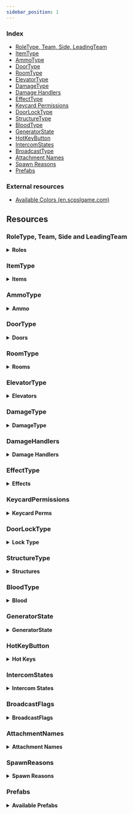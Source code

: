 ```yaml
---
sidebar_position: 1
---
```


### Index

- [RoleType, Team, Side, LeadingTeam](#roletype-team-side-and-leadingteam)
- [ItemType](#itemtype)
- [AmmoType](#ammotype)
- [DoorType](#doortype)
- [RoomType](#roomtype)
- [ElevatorType](#elevatortype)
- [DamageType](#damagetype)
- [Damage Handlers](#damagehandlers)
- [EffectType](#effecttype)
- [Keycard Permissions](#keycardpermissions)
- [DoorLockType](#doorlocktype)
- [StructureType](#structuretype)
- [BloodType](#bloodtype)
- [GeneratorState](#generatorstate)
- [HotKeyButton](#hotkeybutton)
- [IntercomStates](#intercomstates)
- [BroadcastType](#broadcasttype)
- [Attachment Names](#attachmentnames)
- [Spawn Reasons](#spawnreasons)
- [Prefabs](#prefabs)

### External resources

- [Available Colors (en.scpslgame.com)](https://en.scpslgame.com/index.php/Docs:Permissions#Colors)

## Resources

### RoleType, Team, Side and LeadingTeam

<details><summary> <b>Roles</b></summary>

```md title="Latest Updated: 08/23/2021"
| Id  | RoleTypeId     | Team | Side            | LeadingTeam     |
|-----|----------------|------|-----------------|-----------------|
-1 | None | Dead | None | Draw|
0 | Scp173 | SCPs | Scp | Anomalies|
1 | ClassD | ClassD | ChaosInsurgency | ChaosInsurgency|
2 | Spectator | Dead | None | Draw|
3 | Scp106 | SCPs | Scp | Anomalies|
4 | NtfSpecialist | FoundationForces | Mtf | FacilityForces|
5 | Scp049 | SCPs | Scp | Anomalies|
6 | Scientist | Scientists | Mtf | FacilityForces|
7 | Scp079 | SCPs | Scp | Anomalies|
8 | ChaosConscript | ChaosInsurgency | ChaosInsurgency | ChaosInsurgency|
9 | Scp096 | SCPs | Scp | Anomalies|
10 | Scp0492 | SCPs | Scp | Anomalies|
11 | NtfSergeant | FoundationForces | Mtf | FacilityForces|
12 | NtfCaptain | FoundationForces | Mtf | FacilityForces|
13 | NtfPrivate | FoundationForces | Mtf | FacilityForces|
14 | Tutorial | OtherAlive | Tutorial | Draw|
15 | FacilityGuard | FoundationForces | Mtf | FacilityForces|
16 | Scp939 | SCPs | Scp | Anomalies|
17 | CustomRole | Dead | None | Draw|
18 | ChaosRifleman | ChaosInsurgency | ChaosInsurgency | ChaosInsurgency|
19 | ChaosRepressor | ChaosInsurgency | ChaosInsurgency | ChaosInsurgency|
20 | ChaosMarauder | ChaosInsurgency | ChaosInsurgency | ChaosInsurgency|
21 | Overwatch | Dead | None | Draw|
22 | Filmmaker | Dead | None | Draw|
```

</details>

### ItemType

<details><summary> <b>Items</b></summary>

```md  title="Latest Updated: 24/05/2023"
<Item>                        (<id>)
None -1
KeycardJanitor 0
KeycardScientist 1
KeycardResearchCoordinator 2
KeycardZoneManager 3
KeycardGuard 4
KeycardNTFOfficer 5
KeycardContainmentEngineer 6
KeycardNTFLieutenant 7
KeycardNTFCommander 8
KeycardFacilityManager 9
KeycardChaosInsurgency 10
KeycardO5 11
Radio 12
GunCOM15 13
Medkit 14
Flashlight 15
MicroHID 16
SCP500 17
SCP207 18
Ammo12gauge 19
GunE11SR 20
GunCrossvec 21
Ammo556x45 22
GunFSP9 23
GunLogicer 24
GrenadeHE 25
GrenadeFlash 26
Ammo44cal 27
Ammo762x39 28
Ammo9x19 29
GunCOM18 30
SCP018 31
SCP268 32
Adrenaline 33
Painkillers 34
Coin 35
ArmorLight 36
ArmorCombat 37
ArmorHeavy 38
GunRevolver 39
GunAK 40
GunShotgun 41
SCP330 42
SCP2176 43
SCP244a 44
SCP244b 45
SCP1853 46
ParticleDisruptor 47
GunCom45 48
SCP1576 49
Jailbird 50
AntiSCP207 51
```

</details>


### AmmoType

<details><summary> <b>Ammo</b></summary>

```md title="Latest Updated: 24/05/2023"
None 0
Nato556 1
Nato762 2
Nato9 3
Ammo12Gauge 4
Ammo44Cal 5
```

</details>

### DoorType

<details><summary> <b>Doors</b></summary>

```md title="Latest Updated: 24/05/2023"
UnknownDoor 0
Scp914Door 1
GR18Inner 2
Scp049Gate 3
Scp049Armory 4
Scp079First 5
Scp079Second 6
Scp096 7
Scp106Bottom 8
Scp106Primary 9
Scp106Secondary 10
Scp173Gate 11
Scp173Connector 12
Scp173Armory 13
Scp173Bottom 14
GR18Gate 15
Scp914Gate 16
Scp939Cryo 17
CheckpointLczA 18
CheckpointLczB 19
EntranceDoor 20
EscapePrimary 21
EscapeSecondary 22
ServersBottom 23
GateA 24
GateB 25
HczArmory 26
HeavyContainmentDoor 27
HID 28
HIDLeft 29
HIDRight 30
Intercom 31
LczArmory 32
LczCafe 33
LczWc 34
LightContainmentDoor 35
NukeArmory 36
NukeSurface 37
PrisonDoor 38
SurfaceGate 39
Scp330 40
Scp330Chamber 41
CheckpointGate 42
SurfaceDoor 43
CheckpointEzHczA 44
CheckpointEzHczB 45
UnknownGate 46
UnknownElevator 47
ElevatorGateA 48
ElevatorGateB 49
ElevatorNuke 50
ElevatorScp049 51
ElevatorLczA 52
ElevatorLczB 53
CheckpointArmoryA 54
CheckpointArmoryB 55
Airlock 56
```

</details>



### RoomType

<details><summary> <b>Rooms</b></summary>

```md title="Latest Updated: 24/05/2023"
Unknown 0
LczArmory 1
LczCurve 2
LczStraight 3
Lcz012 4
Lcz914 5
LczCrossing 6
LczTCross 7
LczCafe 8
LczPlants 9
LczToilets 10
LczAirlock 11
Lcz173 12
LczClassDSpawn 13
LczCheckpointB 14
LczGlassBox 15
LczCheckpointA 16
Hcz079 17
HczEzCheckpointA 18
HczEzCheckpointB 19
HczArmory 20
Hcz939 21
HczHid 22
Hcz049 23
HczCrossing 24
Hcz106 25
HczNuke 26
HczTesla 27
HczServers 28
HczTCross 29
HczCurve 30
Hcz096 31
EzVent 32
EzIntercom 33
EzGateA 34
EzDownstairsPcs 35
EzCurve 36
EzPcs 37
EzCrossing 38
EzCollapsedTunnel 39
EzConference 40
EzStraight 41
EzCafeteria 42
EzUpstairsPcs 43
EzGateB 44
EzShelter 45
Pocket 46
Surface 47
HczStraight 48
EzTCross 49
Lcz330 50
EzCheckpointHallway 51
HczTestRoom 52
HczElevatorA 53
HczElevatorB 54
```

</details>

### ElevatorType

<details><summary> <b>Elevators</b></summary>

```md title="Latest Updated: 24/05/2023"
Unknown 0
GateA 1
GateB 2
Nuke 3
Scp049 4
LczA 5
LczB 6
```

</details>

### DamageType

<details><summary> <b>DamageType</b></summary>

```md title="Latest Updated: 24/05/2023"
Unknown 0
Falldown 1
Warhead 2
Decontamination 3
Asphyxiation 4
Poison 5
Bleeding 6
Firearm 7
MicroHid 8
Tesla 9
Scp 10
Explosion 11
Scp018 12
Scp207 13
Recontainment 14
Crushed 15
FemurBreaker 16
PocketDimension 17
FriendlyFireDetector 18
SeveredHands 19
Custom 20
Scp049 21
Scp096 22
Scp173 23
Scp939 24
Scp0492 25
Scp106 26
Crossvec 27
Logicer 28
Revolver 29
Shotgun 30
AK 31
Com15 32
Com18 33
Fsp9 34
E11Sr 35
Hypothermia 36
ParticleDisruptor 37
CardiacArrest 38
Com45 39
Jailbird 40
```

</details>

### DamageHandlers

<details><summary> <b>Damage Handlers</b></summary>

```md title="Latest Updated: 05/08/2022"
All available DamageHandlers

+ Symbol ':' literally means "inherits from"
* In C#, inheritance is a process in which one object acquires all the properties and behaviors of its parent object automatically.

PlayerStatsSystem::DamageHandlerBase
PlayerStatsSystem::StandardDamageHandler : DamageHandlerBase
PlayerStatsSystem::AttackerDamageHandler : StandardDamageHandler
PlayerStatsSystem::CustomReasonDamageHandler : StandardDamageHandler
PlayerStatsSystem::UniversalDamageHandler : StandardDamageHandler
PlayerStatsSystem::WarheadDamageHandler : StandardDamageHandler
PlayerStatsSystem::RecontainmentDamageHandler : AttackerDamageHandler
PlayerStatsSystem::FirearmDamageHandler : AttackerDamageHandler
PlayerStatsSystem::ScpDamageHandler : AttackerDamageHandler
PlayerStatsSystem::Scp096DamageHandler : AttackerDamageHandler
PlayerStatsSystem::MicroHidDamageHandler : AttackerDamageHandler
PlayerStatsSystem::ExplosionDamageHandler : AttackerDamageHandler
PlayerStatsSystem::Scp018DamageHandler : AttackerDamageHandler
```

</details>

### EffectType

<details><summary> <b>Effects</b></summary>

```md title="Latest Updated: 24/05/2023"
AmnesiaItems 0
AmnesiaVision 1
Asphyxiated 2
Bleeding 3
Blinded 4
Burned 5
Concussed 6
Corroding 7
Deafened 8
Decontaminating 9
Disabled 10
Ensnared 11
Exhausted 12
Flashed 13
Hemorrhage 14
Invigorated 15
BodyshotReduction 16
Poisoned 17
Scp207 18
Invisible 19
SinkHole 20
DamageReduction 21
MovementBoost 22
RainbowTaste 23
SeveredHands 24
Stained 25
Vitality 26
Hypothermia 27
Scp1853 28
CardiacArrest 29
InsufficientLighting 30
SoundtrackMute 31
SpawnProtected 32
Traumatized 33
AntiScp207 34
Scanned 35
```

</details>

### KeycardPermissions

<details><summary> <b>Keycard Perms</b></summary>

```md title="Latest Updated: 24/05/2023"
None 0
Checkpoints 1
ExitGates 2
Intercom 4
AlphaWarhead 8
ContainmentLevelOne 16
ContainmentLevelTwo 32
ContainmentLevelThree 64
ArmoryLevelOne 128
ArmoryLevelTwo 256
ArmoryLevelThree 512
ScpOverride 1024
```

</details>

### DoorLockType

<details><summary> <b>Lock Type</b></summary>

```md title="Latest Updated: 24/05/2023"
None 0
Regular079 1
Lockdown079 2
Warhead 4
AdminCommand 8
DecontLockdown 16
DecontEvacuate 32
SpecialDoorFeature 64
NoPower 128
Isolation 256
Lockdown2176 512
```

</details>

### StructureType

<details><summary> <b>Structures</b></summary>

```md title="Latest Updated: 24/05/2023"
StandardLocker 0
LargeGunLocker 1
ScpPedestal 2
Scp079Generator 3
SmallWallCabinet 4
Workstation 5
```

</details>

### BloodType

<details><summary> <b>Blood</b></summary>

```md title="Latest Updated: 24/05/2023"
Default 0
Scp106 1
Spreaded 2
Faded 3
```

</details>

### GeneratorState

<details><summary> <b>GeneratorState</b></summary>

```md title="Latest Updated: 24/05/2023"
None 1
Unlocked 2
Open 4
Activating 8
Engaged 16
```

</details>

### HotKeyButton

<details><summary> <b>Hot Keys</b></summary>

```md title="Latest Updated: 24/05/2023"
Keycard 0
PrimaryFirearm 1
SecondaryFirearm 2
Medical 3
Grenade 4
```

</details>

### IntercomStates

<details><summary> <b>Intercom States</b></summary>

```md title="Latest Updated: 24/05/2023"
Ready
Transmitting
TransmittingBypass
Restarting
AdminSpeaking
Muted
Custom
```

</details>

### BroadcastFlags

<details><summary> <b>BroadcastFlags</b></summary>

```md title="Latest Updated: 24/05/2023"
Normal 0
Truncated 1
AdminChat 2
```

</details>



### AttachmentNames

<details><summary> <b>Attachment Names</b></summary>

```md title="Latest Updated: 24/05/2023"
None 0
IronSights 1
DotSight 2
HoloSight 3
NightVisionSight 4
AmmoSight 5
ScopeSight 6
StandardStock 7
ExtendedStock 8
RetractedStock 9
LightweightStock 10
HeavyStock 11
RecoilReducingStock 12
Foregrip 13
Laser 14
Flashlight 15
AmmoCounter 16
StandardBarrel 17
ExtendedBarrel 18
SoundSuppressor 19
FlashHider 20
MuzzleBrake 21
MuzzleBooster 22
StandardMagFMJ 23
StandardMagAP 24
StandardMagJHP 25
ExtendedMagFMJ 26
ExtendedMagAP 27
ExtendedMagJHP 28
DrumMagFMJ 29
DrumMagAP 30
DrumMagJHP 31
LowcapMagFMJ 32
LowcapMagAP 33
LowcapMagJHP 34
CylinderMag4 35
CylinderMag6 36
CylinderMag8 37
CarbineBody 38
RifleBody 39
ShortBarrel 40
ShotgunChoke 41
ShotgunExtendedBarrel 42
NoRifleStock 43
ShotgunSingleShot 44
ShotgunDoubleShot 45
```

</details>

### SpawnReasons

<details><summary> <b>Spawn Reasons</b></summary>

```md title="Latest Updated: 24/05/2023"
None 0
RoundStart 1
LateJoin 2
Respawn 3
Died 4
Escaped 5
Revived 6
ForceClass 7
Destroyed 8
```

</details>

### Prefabs

<details><summary> <b>Available Prefabs</b></summary>

```md title="Latest Updated: 24/05/2023"
Guid                                 | Name

43658aa2-f339-6044-eb2b-937db0c2c4bd | Player  
5bfd1bbe-10a4-e184-4a2e-381314b3380c | PlaybackLobby  
9a77040d-663e-8a14-a8a2-297249bce483 | Pickup  
307eb9b0-d080-9dc4-78e6-673847876412 | Work Station  
0b58d568-fcd7-5384-abce-593a7931d65d | SCP-173_Ragdoll  
f602bb4b-88de-d554-5976-5c2e18af4479 | Ragdoll_1  
ea314e24-bddd-5264-5b08-dadd1bcfa75e | SCP-106_Ragdoll  
2b0290fb-6764-8f44-48ab-9294fe063c8f | Ragdoll_4  
05488a04-eda9-a724-18c9-bf2edbe23031 | Ragdoll_6  
e12d94d4-66ef-c734-2af0-aef522db57cb | Ragdoll_7  
9d7cf7ef-eec0-ece4-196c-4fd2c3cfd03a | Ragdoll_8  
e53f7b09-ad63-f924-6a96-0be4381af7f0 | SCP-096_Ragdoll  
be41bb5a-3b5f-bc84-4ad4-d4e24dfa168f | Ragdoll_10  
c87cf6f7-fc36-f144-6ae5-727c8c8f4b9b | Ragdoll_14  
b8d25875-6346-0314-68a9-7d1b7ec71167 | SCP-939-53_Ragdoll  
d2e872e1-1133-0984-186d-d3cdc686883f | SCP-939-89_Ragdoll  
c69da0e5-a829-6a04-c8d9-f404a1073cfe | Grenade Flash  
8063e113-c1f1-1514-7bc5-840ea8ee5f01 | Grenade Frag  
38f8296e-fcf4-44f4-491b-b5dc69b8125b | Grenade SCP-018  
33f5e0b4-fb1c-0134-493f-5d7aec09dc38 | EZ BreakableDoor  
5fbbe939-51c2-ef74-a9ed-bc0abfefa132 | HCZ BreakableDoor  
b82d6236-b9f5-33d4-e8ee-8ee33fba6edd | LCZ BreakableDoor  
3353122b-0ba2-5d14-fa64-886c45425967 | sportTargetPrefab  
422b08ed-0bc0-6cb4-7a7f-81dd37c430c0 | dboyTargetPrefab  
4f03f7fa-f417-ae84-382b-962c31614d1a | binaryTargetPrefab  
a0e7ee93-b802-e5a4-38bd-95e27cc133ea | TantrumObj  
43c40e13-5a2a-b3a4-9ba8-29c7002cedaf | Tutorial_Ragdoll  
bf9a7ae6-aaea-0174-d807-e0d4adb1c524 | PrimitiveObjectToy  
6996edbf-2adf-a5b4-e8ce-e089cf9710ae | LightSourceToy  
19b3629a-3298-8324-0ad0-e841def23244 | RegularKeycardPickup  
ef69975c-5a03-b9c4-fa26-0b6145b05824 | ChaosKeycardPickup  
8359dd57-d964-98c4-5871-586da0d50878 | RadioPickup  
52f9fa65-832f-b0f4-ab15-0ac33a45b853 | Com15Pickup  
06361fcf-1355-ea54-7a0b-d7a29244eae9 | MedkitPickup  
9902569b-0bc8-cf74-b814-a69789ed8c5a | FlashlightPickup  
35f6c267-d9b6-f5a4-4a87-5523b7424052 | MicroHidPickup  
30d95cc3-8b1f-bd14-4b66-f7350cf3bae9 | SCP500Pickup  
46572711-4d8b-f8a4-2a81-b1ca2ff15b5d | SCP207Pickup  
e7588f50-a788-bd44-89bf-f9dae4ab2071 | Ammo12gaPickup  
9958e2c0-668f-9f14-c9ed-1cd97281f3d3 | E11SRPickup  
7a39d145-d2d1-5724-7ad5-660cbe2f5757 | CrossvecPickup  
0282bdfe-9880-d284-1807-2d4e11fc540d | Ammo556mmPickup  
d32145e1-e7d9-d674-fbaa-078247910c49 | Fsp9Pickup  
4ce1ab59-83ff-aa14-db7a-65e79c48cf8e | LogicerPickup  
3f98e495-a544-11b4-dbc3-a03797786f52 | HegPickup  
6e4bfac7-e1c9-9af4-9a76-c025cc8bbb37 | FlashbangPickup  
8627c2a9-e397-2164-08dd-97f9fddab207 | Ammo44calPickup  
ecba736b-7b69-0f14-ea94-7c9067dc7ea8 | Ammo762mmPickup  
89a36c3a-be6b-5914-7b75-1287c79f19dc | Ammo9mmPickup  
2a12ef7e-b39d-ed34-6979-571e541231b1 | Com18Pickup  
a1d0c7dd-6523-8a34-3b4a-5124f47b93dd | Scp018Projectile  
6fbfc036-04fb-1f94-7af0-1335064c0198 | SCP268Pickup  
9695f1b9-46d6-7054-c9af-a35a4fefafe1 | AdrenalinePrefab  
9925eed6-900f-7444-880f-393468fa1a63 | PainkillersPickup  
522f199f-ce6f-5814-9a67-f0191d0110a9 | CoinPickup  
51703b4d-a309-11c4-8af7-bdb8d95214c0 | Light Armor Pickup  
02e10b6d-9d4d-ed14-2b8b-f5219522da77 | Combat Armor Pickup  
19d03dd5-b491-acc4-ea16-be8ad5a33783 | Heavy Armor Pickup  
635a3623-281c-e5c4-297d-7f07cd6a0eef | RevolverPickup  
1821b416-953c-98f4-c9b8-09d2c192b8b1 | AkPickup  
d6abff39-0c5c-1804-58de-ac4478538837 | ShotgunPickup  
65141804-5071-27e4-c8c0-23c547ce629c | Scp330Pickup  
830e7527-1f40-d0d4-3a3e-ff49f5a6176c | Scp2176Projectile  
2401ec76-dce3-cf34-b858-7a9c7dc83b0b | SCP244APickup Variant  
39825db8-2df8-eed4-caa5-a4c334c669a0 | SCP244BPickup Variant  
68f13209-e652-6024-2b89-0f75fb88a998 | Scp268PedestalStructure Variant  
17054030-9461-d104-5b92-9456c9eb0ab7 | Scp207PedestalStructure Variant  
f4149b66-c503-87a4-0b93-aabfe7c352da | Scp500PedestalStructure Variant  
a149d3eb-11bd-de24-f9dd-57187f5771ef | Scp018PedestalStructure Variant  
5ad5dc6d-7bc5-3154-8b1a-3598b96e0d5b | LargeGunLockerStructure  
850f84ad-e273-1824-8885-11ae5e01e2f4 | RifleRackStructure  
d54bead1-286f-3004-facd-74482a872ad8 | MiscLocker  
daf3ccde-4392-c0e4-882d-b7002185c6b8 | GeneratorStructure  
ad8a455f-062d-dea4-5b47-ac9217d4c58b | Spawnable Work Station Structure  
5b227bd2-1ed2-8fc4-2aa1-4856d7cb7472 | RegularMedkitStructure  
db602577-8d4f-97b4-890b-8c893bfcd553 | AdrenalineMedkitStructure  
fff1c10c-a719-bea4-d95c-3e262ed03ab2 | Scp2176PedestalStructure Variant  
53cd67d2-995b-3374-4892-4190ffd48ee9 | HegProjectile  
2a6e5abb-7999-b8d4-a926-310e3e9e2a13 | FlashbangProjectile
```

</details>

